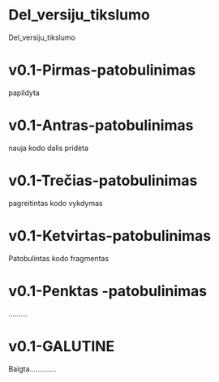 # Del_versiju_tikslumo
Del_versiju_tikslumo
# v0.1-Pirmas-patobulinimas
  papildyta
# v0.1-Antras-patobulinimas
  nauja kodo dalis pridėta
# v0.1-Trečias-patobulinimas
  pagreitintas kodo vykdymas
# v0.1-Ketvirtas-patobulinimas
  Patobulintas kodo fragmentas

# v0.1-Penktas -patobulinimas
  .........
# v0.1-GALUTINE
  Baigta.............

